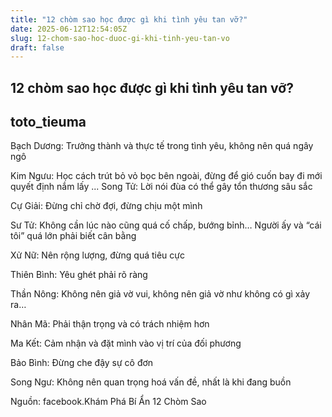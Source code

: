 ```yaml
---
title: "12 chòm sao học được gì khi tình yêu tan vỡ?"
date: 2025-06-12T12:54:05Z
slug: 12-chom-sao-hoc-duoc-gi-khi-tinh-yeu-tan-vo
draft: false
---
```


## 12 chòm sao học được gì khi tình yêu tan vỡ?

## toto_tieuma

Bạch Dương: Trưởng thành và thực tế trong tình yêu, không nên quá ngây ngô

Kim Ngưu: Học cách trút bỏ vỏ bọc bên ngoài, đừng để gió cuốn bay đi mới quyết định nắm lấy
... 
Song Tử: Lời nói đùa có thể gây tổn thương sâu sắc

Cự Giải: Đừng chỉ chờ đợi, đừng chịu một mình 

Sư Tử: Không cần lúc nào cũng quá cố chấp, bướng bỉnh… Người ấy và “cái tôi” quá lớn phải biết cân bằng

Xử Nữ: Nên rộng lượng, đừng quá tiêu cực

Thiên Bình: Yêu ghét phải rõ ràng

Thần Nông: Không nên giả vờ vui, không nên giả vờ như không có gì xảy ra…

Nhân Mã: Phải thận trọng và có trách nhiệm hơn

Ma Kết: Cảm nhận và đặt mình vào vị trí của đối phương

Bảo Bình: Đừng che đậy sự cô đơn 

Song Ngư: Không nên quan trọng hoá vấn đề, nhất là khi đang buồn                                                                                                                                                                                                                                                                                                                                                                                               

 

Nguồn: facebook.Khám Phá Bí Ẩn 12 Chòm Sao